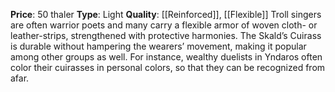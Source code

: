 **Price**: 50 thaler
**Type**: Light 
**Quality**: [[Reinforced]], [[Flexible]]
Troll singers are often warrior poets and many carry a flexible armor of woven cloth- or leather-strips, strengthened with protective harmonies. The Skald’s Cuirass is durable without hampering the wearers’ movement, making it popular among other groups as well. For instance, wealthy duelists in Yndaros often color their cuirasses in personal colors, so that they can be recognized from afar.